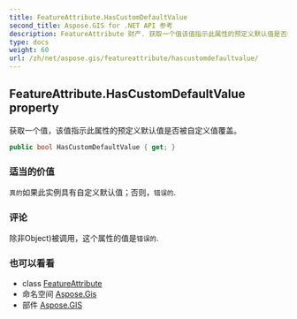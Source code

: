 ```yaml
---
title: FeatureAttribute.HasCustomDefaultValue
second_title: Aspose.GIS for .NET API 参考
description: FeatureAttribute 财产. 获取一个值该值指示此属性的预定义默认值是否被自定义值覆盖
type: docs
weight: 60
url: /zh/net/aspose.gis/featureattribute/hascustomdefaultvalue/
---
```

## FeatureAttribute.HasCustomDefaultValue property

获取一个值，该值指示此属性的预定义默认值是否被自定义值覆盖。

```csharp
public bool HasCustomDefaultValue { get; }
```

### 适当的价值

`真的`如果此实例具有自定义默认值；否则，`错误的`.

### 评论

除非Object)被调用，这个属性的值是`错误的`.

### 也可以看看

* class [FeatureAttribute](../)
* 命名空间 [Aspose.Gis](../../featureattribute/)
* 部件 [Aspose.GIS](../../../)


